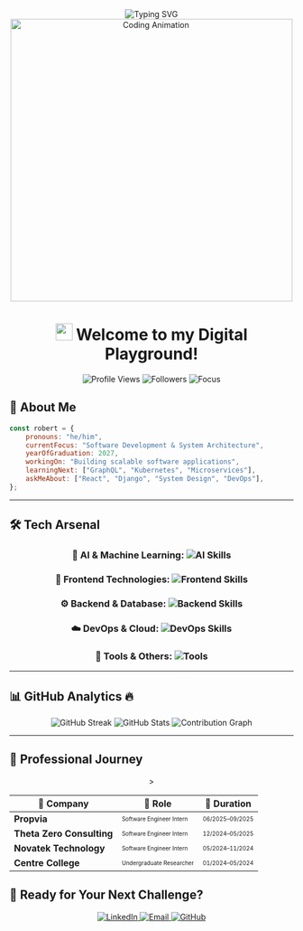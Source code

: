 <div align="center">
  <img src="https://readme-typing-svg.herokuapp.com?font=Fira+Code&size=30&duration=3000&pause=1000&color=FF6B6B&center=true&vCenter=true&width=600&lines=Hey+there%2C+I'm+Robert+Nguyen!+%F0%9F%91%8B;Software+Developer;CS+'27+%40+Centre+College;Always+Learning+%26+Building" alt="Typing SVG" />
</div>

<div align="center">
  <img src="https://user-images.githubusercontent.com/74038190/225813708-98b745f2-7d22-48cf-9150-083f1b00d6c9.gif" width="500" alt="Coding Animation"/>
</div>

<h1 align="center">
  <img src="https://media.giphy.com/media/hvRJCLFzcasrR4ia7z/giphy.gif" width="30">
  Welcome to my Digital Playground!
</h1>

<div align="center">
  <img src="https://komarev.com/ghpvc/?username=robert-nguyenn&color=FF6B6B&style=for-the-badge" alt="Profile Views"/>
  <img src="https://img.shields.io/github/followers/robert-nguyenn?style=for-the-badge&color=4CAF50" alt="Followers"/>
  <img src="https://img.shields.io/badge/Focus-Software%20Development-brightgreen?style=for-the-badge" alt="Focus"/>
</div>

## 🚀 About Me

```javascript
const robert = {
    pronouns: "he/him",
    currentFocus: "Software Development & System Architecture",
    yearOfGraduation: 2027,
    workingOn: "Building scalable software applications",
    learningNext: ["GraphQL", "Kubernetes", "Microservices"],
    askMeAbout: ["React", "Django", "System Design", "DevOps"],
};
```

---

## 🛠️ Tech Arsenal

<div align="center">

### 🤖 AI & Machine Learning: <img src="https://skillicons.dev/icons?i=python,tensorflow,pytorch,opencv" alt="AI Skills"/>

### 🎨 Frontend Technologies: <img src="https://skillicons.dev/icons?i=react,nextjs,html,css,js,ts,tailwind,bootstrap" alt="Frontend Skills"/>

### ⚙️ Backend & Database: <img src="https://skillicons.dev/icons?i=python,django,fastapi,nodejs,express,java,postgresql,mysql,mongodb" alt="Backend Skills"/>

### ☁️ DevOps & Cloud: <img src="https://skillicons.dev/icons?i=docker,aws,github,gitlab,linux" alt="DevOps Skills"/>

### 🔧 Tools & Others: <img src="https://skillicons.dev/icons?i=git,vscode,figma,postman,firebase,vercel,bash,powershell" alt="Tools"/>

</div>

---

## 📊 GitHub Analytics 🔥

<div align="center">
  
<img src="https://streak-stats.demolab.com/?user=robert-nguyenn&theme=radical&include_all_commits=true&hide_border=true&border_radius=20" alt="GitHub Streak"/>
<img src="https://github-readme-stats-eight-theta.vercel.app/api?username=robert-nguyenn&show_icons=true&theme=radical&include_all_commits=true&count_private=true&hide_border=true&border_radius=20" alt="GitHub Stats"/>
<img src="https://github-readme-activity-graph.vercel.app/graph?username=robert-nguyenn&theme=react-dark&hide_border=true&area=true&line=FF6B6B&point=FFFFFF&bg_color=0D1117" alt="Contribution Graph"/>

</div>

---

## 💼 Professional Journey

<div align="center">

<table>
  <thead>
    <tr>
      <th>🏢 Company</th>
      <th>👔 Role</th>
      <th>📅 Duration</th>
    </tr>
  </thead>
  <tbody>
    <tr>
      <td><b>Propvia</b></td>
      <td><font size="1">Software Engineer Intern</font></td>
      <td><font size="1">06/2025–09/2025</font></td>
    </tr>
    <tr>
      <td><b>Theta Zero Consulting</b></td>
      <td><font size="1">Software Engineer Intern</font></td>
      <td><font size="1">12/2024–05/2025</font></td>>
    </tr>
    <tr>
      <td><b>Novatek Technology</b></td>
      <td><font size="1">Software Engineer Intern</font></td>
      <td><font size="1">05/2024–11/2024</font></td>
    </tr>
    <tr>
      <td><b>Centre College</b></td>
      <td><font size="1">Undergraduate Researcher</font></td>
      <td><font size="1">01/2024–05/2024</font></td>
    </tr>
  </tbody>
</table>

</div>

## 🤝 Ready for Your Next Challenge?

<div align="center">

  <a href="https://www.linkedin.com/in/robert-nguyenn/" target="_blank">
    <img src="https://img.shields.io/badge/LinkedIn-Let's_Connect-0077B5?style=for-the-badge&logo=linkedin&logoColor=white" alt="LinkedIn"/>
  </a>
  <a href="mailto:robert.nguyenanh@gmail.com" target="_blank">
    <img src="https://img.shields.io/badge/Email-Reach_Out-D14836?style=for-the-badge&logo=gmail&logoColor=white" alt="Email"/>
  </a>
  <a href="https://github.com/robert-nguyenn" target="_blank">
    <img src="https://img.shields.io/badge/GitHub-View_Projects-100000?style=for-the-badge&logo=github&logoColor=white" alt="GitHub"/>
  </a>
</div>
</div>
